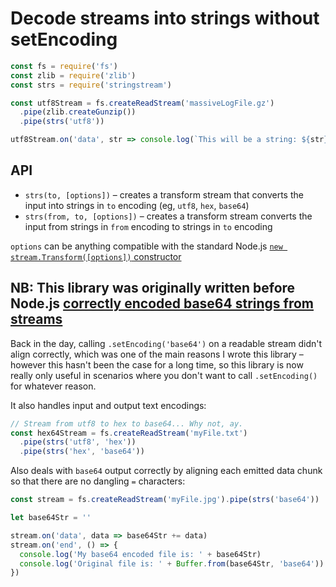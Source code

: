 # Decode streams into strings without setEncoding

```js
const fs = require('fs')
const zlib = require('zlib')
const strs = require('stringstream')

const utf8Stream = fs.createReadStream('massiveLogFile.gz')
  .pipe(zlib.createGunzip())
  .pipe(strs('utf8'))

utf8Stream.on('data', str => console.log(`This will be a string: ${str}`))
```

## API

  - `strs(to, [options])` – creates a transform stream that converts the input into strings in `to` encoding (eg, `utf8`, `hex`, `base64`)
  - `strs(from, to, [options])` – creates a transform stream converts the input from strings in `from` encoding to strings in `to` encoding

`options` can be anything compatible with the standard Node.js [`new stream.Transform([options])` constructor](https://nodejs.org/api/stream.html#stream_new_stream_transform_options)

## NB: This library was originally written before Node.js [correctly encoded base64 strings from streams](https://github.com/nodejs/node/commit/061f2075cf81017cdb40de80533ba18746743c94)

Back in the day, calling `.setEncoding('base64')` on a readable stream didn't
align correctly, which was one of the main reasons I wrote this library –
however this hasn't been the case for a long time, so this library is
now really only useful in scenarios where you don't want to call
`.setEncoding()` for whatever reason.

It also handles input and output text encodings:

```js
// Stream from utf8 to hex to base64... Why not, ay.
const hex64Stream = fs.createReadStream('myFile.txt')
  .pipe(strs('utf8', 'hex'))
  .pipe(strs('hex', 'base64'))
```

Also deals with `base64` output correctly by aligning each emitted data
chunk so that there are no dangling `=` characters:

```js
const stream = fs.createReadStream('myFile.jpg').pipe(strs('base64'))

let base64Str = ''

stream.on('data', data => base64Str += data)
stream.on('end', () => {
  console.log('My base64 encoded file is: ' + base64Str)
  console.log('Original file is: ' + Buffer.from(base64Str, 'base64'))
})
```
